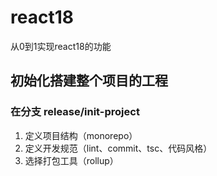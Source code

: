 # react18

从0到1实现react18的功能

## 初始化搭建整个项目的工程

### 在分支 release/init-project

1. 定义项目结构（monorepo）
2. 定义开发规范（lint、commit、tsc、代码风格）
3. 选择打包工具（rollup）
